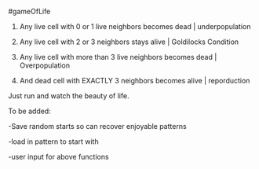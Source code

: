 #gameOfLife

1. Any live cell with 0 or 1 live neighbors becomes dead | underpopulation

2. Any live cell with 2 or 3 neighbors stays alive | Goldilocks Condition

3. Any live cell with more than 3 live neighbors becomes dead | Overpopulation

4. And dead cell with EXACTLY 3 neighbors becomes alive | reporduction

Just run and watch the beauty of life.

To be added:

-Save random starts so can recover enjoyable patterns

-load in pattern to start with

-user input for above functions
